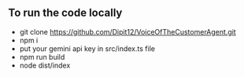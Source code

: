 ## To run the code locally
- git clone https://github.com/Dipit12/VoiceOfTheCustomerAgent.git
- npm i
- put your gemini api key in src/index.ts file
- npm run build
- node dist/index
